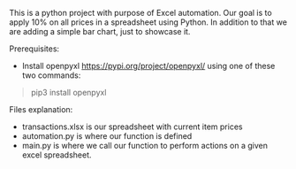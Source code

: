 This is a python project with purpose of Excel automation.
Our goal is to apply 10% on all prices in a spreadsheet using Python.
In addition to that we are adding a simple bar chart, just to showcase it.

Prerequisites:
- Install openpyxl https://pypi.org/project/openpyxl/ using one of these two commands:

> pip3 install openpyxl

Files explanation:
- transactions.xlsx is our spreadsheet with current item prices
- automation.py is where our function is defined
- main.py is where we call our function to perform actions on a given excel spreadsheet.

